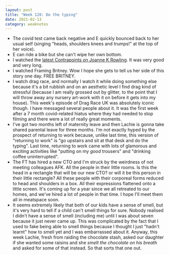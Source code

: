 ```yaml
---
layout: post
title: "Week 128: Do the typing"
date: 2021-02-13
category: weaknotes
---
```

* The covid test came back negative and E quickly bounced back to her usual self (singing "heads, shoulders knees and trumps!" at the top of her voice).
* E can ride a bike but she can't wipe her own bottom.
* I watched the [latest Contrapoints on Joanne K Rowling](https://www.youtube.com/watch?v=7gDKbT_l2us). It was very good and very long.
* I watched Framing Britney. Wow I hope she gets to tell us her side of this story one day. FREE BRITNEY.
* I watch drag race, and normally I watch it while doing something else because it's a bit rubbish and on an aesthetic level I find drag kind of stressful (because I am really grossed out by glitter, to the point that I will throw away any nursery art-work with it on before it gets into my house). This week's episode of Drag Race UK was absolutely iconic though. I have messaged several people about it. It was the first week after a 7 month covid-related hiatus where they had needed to stop filming and there were a lot of really great moments.
* I've got two months left of maternity leave and then Lachie is gonna take shared parental leave for three months. I'm not exactly hyped by the prospect of returning to work because, unlike last time, this version of "returning to work" is "go upstairs and sit at that desk and do the typing". Last time, returning to work came with lots of glamorous and exciting activities like "putting on my _good_ trousers" and "drinking coffee uninterrupted".
* The FT has hired a new CTO and I'm struck by the weirdness of not meeting colleagues AFK. All the people in their little rooms. Is this the head in a rectangle that will be our new CTO? or will it be this person in their little rectangle? All these people with their corporeal forms reduced to head and shoulders in a box. All their expressions flattened onto a little screen. It's coming up for a year since we all retreated to our homes, and we've hired a lot of people in that time. I hope I'll meet them all in meatspace soon.
* It seems extremely likely that both of our kids have a sense of smell, but it's very hard to tell if a child can't smell things for sure. Nobody realised I didn't have a sense of smell (including me) until I was about seven because it just never came up. This was complicated by the fact that I used to fake being able to smell things because I thought I just "hadn't learnt" how to smell yet and I was embarrassed about it. Anyway, this week Lachie, fresh from raiding the chocolate stash, asked our daughter if she wanted some raisins and she _smelt the chocolate on his breath_ and asked for some of that instead. So that sorts that one out.
